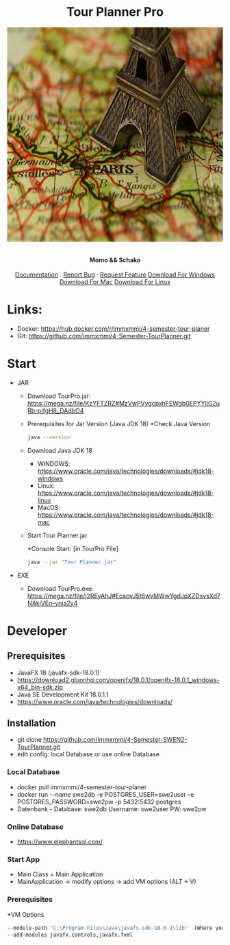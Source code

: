 <h1 align="center">  Tour Planner Pro</h1>
<div align="center">
  <a href="https://github.com/immxmmi/4-Semester-TourPlanner">
    <img src="git_img/Logo.jpg" alt="Logo" width="1000" height="500">
  </a>

  <p align="center">
    <br/>
     <strong>Momo && Schako</strong>
    <br />
    <br/>
    <a href="https://github.com/immxmmi/4-Semester-TourPlanner/blob/main/doc/TourPlannerDocumentation.pdf">Documentation</a>
    .
    <a href="https://github.com/immxmmi/4-Semester-TourPlanner/issues">Report Bug</a>
    ·
    <a href="https://github.com/immxmmi/4-Semester-TourPlanner/issues">Request Feature</a>
    <a href="https://mega.nz/file/j2REyAhJ#EcaovJ5t6wvMWwYgdJpXZDsvsXd7NAkjVEn-ynia2y4">Download For Windows</a>
    <a href="https://mega.nz/file/KzYFTZRZ#MzVwPVvgcpxhFEWgb0EPYYlIG2uRb-pifgH8_DAdbO4">Download For Mac</a>
    <a href="https://mega.nz/file/KzYFTZRZ#MzVwPVvgcpxhFEWgb0EPYYlIG2uRb-pifgH8_DAdbO4">Download For Linux</a>
  </p>
</div>


# Links:
- Docker:  https://hub.docker.com/r/immxmmi/4-semester-tour-planer
- Git: https://github.com/immxmmi/4-Semester-TourPlanner.git 

# Start
- JAR 
   - Download TourPro.jar: https://mega.nz/file/KzYFTZRZ#MzVwPVvgcpxhFEWgb0EPYYlIG2uRb-pifgH8_DAdbO4
   - Prerequisites for Jar Version (Java JDK 18)
   *Check Java Version 
     ```sh
     java --version
     ```
   - Download Java JDK 18
     - WINDOWS: https://www.oracle.com/java/technologies/downloads/#jdk18-windows 
     - Linux:   https://www.oracle.com/java/technologies/downloads/#jdk18-linux
     - MacOS:   https://www.oracle.com/java/technologies/downloads/#jdk18-mac 
     
   - Start Tour Planner.jar
   
     *Console Start: [in TourPro File] 
     ```sh
     java --jar "Tour Planner.jar"
     ```
   
- EXE
   - Download TourPro.exe: https://mega.nz/file/j2REyAhJ#EcaovJ5t6wvMWwYgdJpXZDsvsXd7NAkjVEn-ynia2y4

# Developer

## Prerequisites
- JavaFX 18 (javafx-sdk-18.0.1)
- https://download2.gluonhq.com/openjfx/18.0.1/openjfx-18.0.1_windows-x64_bin-sdk.zip
- Java SE Development Kit 18.0.1.1
- https://www.oracle.com/java/technologies/downloads/

## Installation
- git clone https://github.com/immxmmi/4-Semester-SWEN2-TourPlanner.git
- edit config: local Database or use online Database

### Local Database
- docker pull immxmmi/4-semester-tour-planer
- docker run --name swe2db -e POSTGRES_USER=swe2user -e POSTGRES_PASSWORD=swe2pw -p 5432:5432 postgres
- Datenbank - Database: swe2db Username: swe2user PW: swe2pw
 
### Online Database
- https://www.elephantsql.com/

### Start App
- Main Class = Main Application
- MainApplication -> modify options -> add VM options (ALT + V)

### Prerequisites
  *VM Options
  ```sh
  --module-path "C:\Program Files\Java\javafx-sdk-18.0.1\lib"  (Where you save JavaFX 18 zip)
  --add-modules javafx.controls,javafx.fxml
  ```



